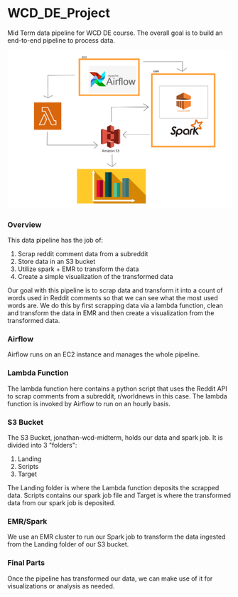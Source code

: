 # WCD_DE_Project
Mid Term  data pipeline for WCD DE course.  The overall goal is to build an end-to-end pipeline to process data.

![Pipeline Diagram](assets/data_pipeline_diagram.jpg)

### Overview
This data pipeline has the job of:
1. Scrap reddit comment data from a subreddit
2. Store data in an S3 bucket
3. Utilize spark + EMR to transform the data
4. Create a simple visualization of the transformed data

Our goal with this pipeline is to scrap data and transform it into a count of words used in Reddit comments so that we can see what the most used words are.  We do this by first scrapping data via a lambda function, clean and transform the data in EMR and then create a visualization from the transformed data.

### Airflow
Airflow runs on an EC2 instance and manages the whole pipeline.

### Lambda Function
The lambda function here contains a python script that uses the Reddit API to scrap comments from a subreddit, r/worldnews in this case.  The lambda function is invoked by Airflow to run on an hourly basis.

### S3 Bucket
The S3 Bucket, jonathan-wcd-midterm, holds our data and spark job.  It is divided into 3 "folders":
1. Landing
2. Scripts
3. Target

The Landing folder is where the Lambda function deposits the scrapped data.  Scripts contains our spark job file and Target is where the transformed data from our spark job is deposited.

### EMR/Spark
We use an EMR cluster to run our Spark job to transform the data ingested from the Landing folder of our S3 bucket.  

### Final Parts
Once the pipeline has transformed our data, we can make use of it for visualizations or analysis as needed.
